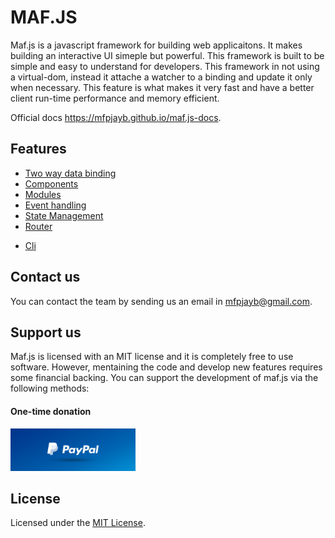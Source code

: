 # MAF.JS

Maf.js is a javascript framework for building web applicaitons.
It makes building an interactive UI simeple but powerful.
This framework is built to be simple and easy to understand for developers.
This framework in not using a virtual-dom,
instead it attache a watcher to a binding and update it only when necessary.
This feature is what makes it very fast and have a better client run-time performance and memory efficient.

Official docs https://mfpjayb.github.io/maf.js-docs.

## Features

* [Two way data binding](/component?id=data-binding)
* [Components](/component)
* [Modules](/module)
* [Event handling](/component?id=event-binding)
* [State Management](/store)
* [Router](/router)
<!-- * Directives -->
<!-- * Developer tools -->
* [Cli](cli-installation.md)

## Contact us

You can contact the team by sending us an email in [mfpjayb@gmail.com](mailto:mfpjayb@gmail.com).

## Support us

Maf.js is licensed with an MIT license and it is completely free to use software.
However, mentaining the code and develop new features requires some financial backing.
You can support the development of maf.js via the following methods:

#### One-time donation

[<img src="./assets/paypal.png" alt="Paypal" style="width: 200px;" />](https://www.paypal.com/paypalme/dariusbualan)

<!-- #### Recurring donations -->

## License

Licensed under the [MIT License](LICENSE).
